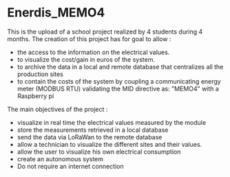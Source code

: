 # Enerdis_MEMO4
This is the upload of a school project realized by 4 students during 4 months. The creation of this project has for goal to allow :
- the access to the information on the electrical values.
- to visualize the cost/gain in euros of the system. 
- to archive the data in a local and remote database that centralizes all the production sites
- to contain the costs of the system by coupling a communicating energy meter (MODBUS RTU) validating the MID directive as: "MEMO4" with a Raspberry pi

The main objectives of the project :
- visualize in real time the electrical values measured by the module
- store the measurements retrieved in a local database
- send the data via LoRaWan to the remote database
- allow a technician to visualize the different sites and their values.
- allow the user to visualize his own electrical consumption
- create an autonomous system
- Do not require an internet connection
